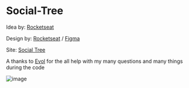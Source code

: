 # Social-Tree

<p/>Idea by: <a href="https://efficient-sloth-d85.notion.site/Desafio-Social-Tree-a4008e467a3248c4b05c97cf78aea44f#8e29701d16514d29b49558efbc1752c0" target="_blank">Rocketseat</a><p>
<p/>Design by: <a href="https://www.rocketseat.com.br/" target="_blank">Rocketseat</a> / <a href="https://www.figma.com/file/yi1ycIyAW8QiGiX9bMFHkU/DD-%2F-Social-links/duplicate" target="_blank">Figma</a><p>
<p/>Site: <a href="https://orionth1.github.io/Social-Tree/">Social Tree<a/><p>
<p/>A thanks to <a href="https://github.com/vini54">Evol<a/> for the all help with my many questions and many things during the code<p> 

![image](https://user-images.githubusercontent.com/95851792/188257343-9f44e05f-ae9c-4cfb-8cfd-87acc46f1d5f.png)
